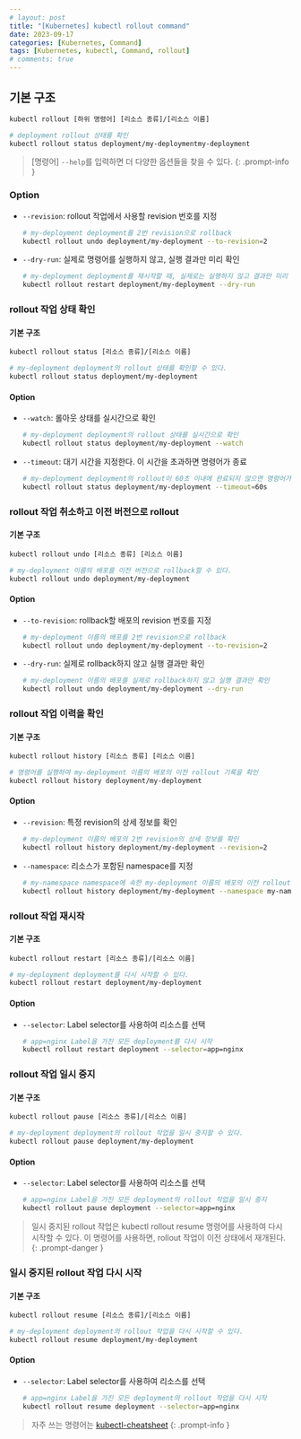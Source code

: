 ```yaml
---
# layout: post
title: "[Kubernetes] kubectl rollout command"
date: 2023-09-17
categories: [Kubernetes, Command]
tags: [Kubernetes, kubectl, Command, rollout]
# comments: true
---
```


## 기본 구조

```bash
kubectl rollout [하위 명령어] [리소스 종류]/[리소스 이름]

# deployment rollout 상태를 확인
kubectl rollout status deployment/my-deploymentmy-deployment 
```

> [명령어] `--help`를 입력하면 더 다양한 옵션들을 찾을 수 있다.
{: .prompt-info }

### Option

- `--revision`: rollout 작업에서 사용할 revision 번호를 지정
    ```bash
    # my-deployment deployment를 2번 revision으로 rollback
    kubectl rollout undo deployment/my-deployment --to-revision=2
    ```

- `--dry-run`: 실제로 명령어를 실행하지 않고, 실행 결과만 미리 확인
    ```bash
    # my-deployment deployment를 재시작할 때, 실제로는 실행하지 않고 결과만 미리 확인
    kubectl rollout restart deployment/my-deployment --dry-run
    ```

### rollout 작업 상태 확인

#### 기본 구조

```bash
kubectl rollout status [리소스 종류]/[리소스 이름]

# my-deployment deployment의 rollout 상태를 확인할 수 있다.
kubectl rollout status deployment/my-deployment
```

#### Option

- `--watch`: 롤아웃 상태를 실시간으로 확인
    ```bash
    # my-deployment deployment의 rollout 상태를 실시간으로 확인
    kubectl rollout status deployment/my-deployment --watch
    ```

- `--timeout`: 대기 시간을 지정한다. 이 시간을 초과하면 명령어가 종료
    ```bash
    # my-deployment deployment의 rollout이 60초 이내에 완료되지 않으면 명령어가 종료
    kubectl rollout status deployment/my-deployment --timeout=60s
    ```

### rollout 작업 취소하고 이전 버전으로 rollout

#### 기본 구조

```bash
kubectl rollout undo [리소스 종류] [리소스 이름]

# my-deployment 이름의 배포를 이전 버전으로 rollback할 수 있다.
kubectl rollout undo deployment/my-deployment
```

#### Option

- `--to-revision`: rollback할 배포의 revision 번호를 지정
    ```bash
    # my-deployment 이름의 배포를 2번 revision으로 rollback
    kubectl rollout undo deployment/my-deployment --to-revision=2
    ```

- `--dry-run`: 실제로 rollback하지 않고 실행 결과만 확인
    ```bash
    # my-deployment 이름의 배포를 실제로 rollback하지 않고 실행 결과만 확인
    kubectl rollout undo deployment/my-deployment --dry-run
    ```

### rollout 작업 이력을 확인

#### 기본 구조

```bash
kubectl rollout history [리소스 종류] [리소스 이름]

# 명령어를 실행하여 my-deployment 이름의 배포의 이전 rollout 기록을 확인
kubectl rollout history deployment/my-deployment
```

#### Option

- `--revision`: 특정 revision의 상세 정보를 확인
    ```bash
    # my-deployment 이름의 배포의 2번 revision의 상세 정보를 확인
    kubectl rollout history deployment/my-deployment --revision=2
    ```

- `--namespace`: 리소스가 포함된 namespace를 지정
    ```bash
    # my-namespace namespace에 속한 my-deployment 이름의 배포의 이전 rollout 기록을 확인
    kubectl rollout history deployment/my-deployment --namespace my-namespace
    ```

### rollout 작업 재시작

#### 기본 구조

```bash
kubectl rollout restart [리소스 종류]/[리소스 이름]

# my-deployment deployment를 다시 시작할 수 있다.
kubectl rollout restart deployment/my-deployment
```

#### Option

- `--selector`: Label selector를 사용하여 리소스를 선택
    ```bash
    # app=nginx Label을 가진 모든 deployment를 다시 시작
    kubectl rollout restart deployment --selector=app=nginx
    ```

### rollout 작업 일시 중지

#### 기본 구조

```bash
kubectl rollout pause [리소스 종류]/[리소스 이름]

# my-deployment deployment의 rollout 작업을 일시 중지할 수 있다.
kubectl rollout pause deployment/my-deployment
```

#### Option

- `--selector`: Label selector를 사용하여 리소스를 선택
    ```bash
    # app=nginx Label을 가진 모든 deployment의 rollout 작업을 일시 중지
    kubectl rollout pause deployment --selector=app=nginx
    ```

> 일시 중지된 rollout 작업은 kubectl rollout resume 명령어를 사용하여 다시 시작할 수 있다. 이 명령어를 사용하면, rollout 작업이 이전 상태에서 재개된다.
{: .prompt-danger }

### 일시 중지된 rollout 작업 다시 시작

#### 기본 구조

```bash
kubectl rollout resume [리소스 종류]/[리소스 이름]

# my-deployment deployment의 rollout 작업을 다시 시작할 수 있다.
kubectl rollout resume deployment/my-deployment
```

#### Option

- `--selector`: Label selector를 사용하여 리소스를 선택
    ```bash
    # app=nginx Label을 가진 모든 deployment의 rollout 작업을 다시 시작
    kubectl rollout resume deployment --selector=app=nginx
    ```

> 자주 쓰는 명령어는 [kubectl-cheatsheet](https://kubernetes.io/docs/reference/kubectl/cheatsheet/)
{: .prompt-info }